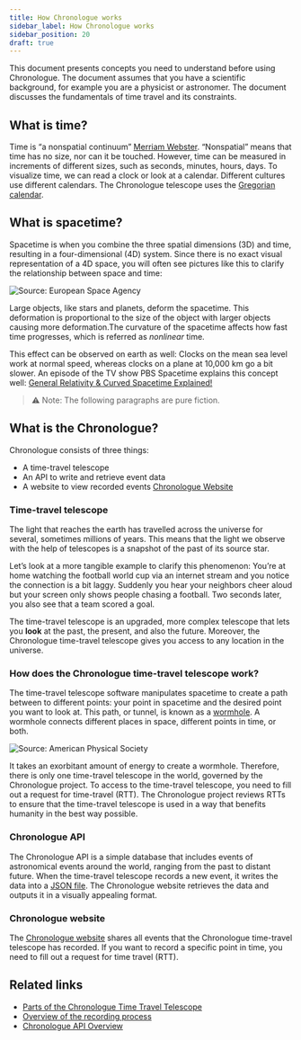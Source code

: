 ```yaml
---
title: How Chronologue works
sidebar_label: How Chronologue works
sidebar_position: 20
draft: true
---
```


<!-- ## Overview --> 

This document presents concepts you need to understand before using Chronologue. The document assumes that you have a scientific background, for example you are a physicist or astronomer. The document discusses the fundamentals of time travel and its constraints. 
<!--Add a statement about the target audience--> 
<!-- Maybe add what assumptions the document is making about the audience. Something like: The document assumes you are comfortable learning about complex topics. --> 

<!-- Are you planning to add a glossary? You could gather all the defintiions here, like Time, nonspatial, telescope, wormhole -->


## What is time? 
Time is “a nonspatial continuum” [Merriam Webster](https://www.merriam-webster.com/dictionary/time). “Nonspatial” means that time has no size, nor can it be touched. However, time can be measured in increments of different sizes, such as seconds, minutes, hours, days. To visualize time, we can read a clock or look at a calendar. Different cultures use different calendars. The Chronologue telescope uses the [Gregorian calendar](https://en.wikipedia.org/wiki/Gregorian_calendar).


## What is spacetime?
Spacetime is when you combine the three spatial dimensions (3D) and time, resulting in a four-dimensional (4D) system. Since there is no exact visual representation of a 4D space, you will often see pictures like this to clarify the relationship between space and time:

![Source: European Space Agency](https://www.esa.int/var/esa/storage/images/esa_multimedia/images/2015/09/spacetime_curvature/15576375-1-eng-GB/Spacetime_curvature_pillars.jpg)

 Large objects, like stars and planets, deform the spacetime. This deformation is proportional to the size of the object with larger objects causing more deformation.The curvature of the spacetime affects how fast time progresses, which is referred as _nonlinear_ time.

This effect can be observed on earth as well: Clocks on the mean sea level work at normal speed, whereas clocks on a plane at 10,000 km go a bit slower. An episode of the TV show PBS Spacetime explains this concept well: [General Relativity & Curved Spacetime Explained!](https://youtu.be/AwhKZ3fd9JA?t=359)


> ⚠️ Note: The following paragraphs are pure fiction. 

## What is the Chronologue?

Chronologue consists of three things:
* A time-travel telescope
* An API to write and retrieve event data
* A website to view recorded events [Chronologue Website](https://chronologue.netlify.app/)


### Time-travel telescope

The light that reaches the earth has travelled across the universe for several, sometimes millions of years. This means that the light we observe with the help of telescopes is a snapshot of the past of its source star. 

Let’s look at a more tangible example to clarify this phenomenon: 
You’re at home watching the football world cup via an internet stream and you notice the connection is a bit laggy. Suddenly you hear your neighbors cheer aloud but your screen only shows people chasing a football. Two seconds later, you also see that a team scored a goal. 

The time-travel telescope is an upgraded, more complex telescope that lets you **look** at the past, the present, and also the future. Moreover, the Chronologue time-travel telescope gives you access to any location in the universe. 


### How does the Chronologue time-travel telescope work?


The time-travel telescope software manipulates spacetime to create a path between to different points: your point in spacetime and the desired point you want to look at. This path, or tunnel, is known as a [wormhole](https://en.wikipedia.org/wiki/Wormhole). A wormhole connects different places in space, different points in time, or both.

![Source: American Physical Society](https://physics.aps.org/assets/3dbae5fd-a0e8-4b78-81be-b10bb92fe6f2/e40_2_medium.png)

It takes an exorbitant amount of energy to create a wormhole. Therefore, there is only one time-travel telescope in the world, governed by the Chronologue project. 
To access to the time-travel telescope, you need to fill out a request for time-travel (RTT). The Chronologue project reviews RTTs to ensure that the time-travel telescope is used in a way that benefits humanity in the best way possible.


### Chronologue API

The Chronologue API is a simple database that includes events of astronomical events around the world, ranging from the past to distant future. When the time-travel telescope records a new event, it writes the data into a [JSON file](https://github.com/thegooddocsproject/chronologue/blob/main/data/data.json). 
The Chronologue website retrieves the data and outputs it in a visually appealing format. 

### Chronologue website

The [Chronologue website](https://chronologue.netlify.app/) shares all events that the Chronologue time-travel telescope has recorded. If you want to record a specific point in time, you need to fill out a request for time travel (RTT). 

<!--If you want to integrate Chronologue within your program, have a look at the Chronologue SDK. Active development is still up for discussion...-->


## Related links
- [Parts of the Chronologue Time Travel Telescope](docs/chronologue/c_parts_of_the_telescope.md)
- [Overview of the recording process](docs/chronologue/c_recording_process.md)
- [Chronologue API Overview](docs/API/c_API_overview.md)